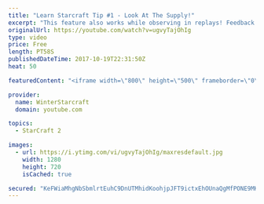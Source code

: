 ```yaml
---
title: "Learn Starcraft Tip #1 - Look At The Supply!"
excerpt: "This feature also works while observing in replays! Feedback and tip suggestions are appreciated :)"
originalUrl: https://youtube.com/watch?v=ugvyTajOhIg
type: video
price: Free
length: PT58S
publishedDateTime: 2017-10-19T22:31:50Z
heat: 50

featuredContent: "<iframe width=\"800\" height=\"500\" frameborder=\"0\" src=\"https://www.youtube.com/embed/ugvyTajOhIg\" allow=\"accelerometer; autoplay; encrypted-media; gyroscope; picture-in-picture\" allowfullscreen></iframe>"

provider:
  name: WinterStarcraft
  domain: youtube.com

topics:
  - StarCraft 2

images:
  - url: https://i.ytimg.com/vi/ugvyTajOhIg/maxresdefault.jpg
    width: 1280
    height: 720
    isCached: true

secured: "KeFWiaMhgNbSbmlrtEuhC9DnUTMhidKoohjpJFT9ictxEhOUnaQgMfPONE9MKef7fxED2sDHkay9HzQ1/JVEM6naIUeF1pKfiEsyk5ZwX3cldQpjLDa474g6j7wwQ/Jh3aVzhi1QyTYltbHDOfTpzA+37h1G9K32gcjZUJmTxRcuGdur7C932Ka2/W9LyXHKTPj6vQ2C7TqE8iNFR5lJANqURt/SoAhjOUT2ER/QiDtt01neHEdGtzj95/2/7JVN3Mk5kkQ1f7vwFYiOLKBaRLpQIEEIYJUbKuYJsYmdL+LURVzjfvdcWd8qakQcEkfWVoRloOBb01Ihiu48i6mZ1XUW5ATz0XK8iiHHiTewh4fohGXjZiYhcL5Kxdra1V8WqSAviLOvhUg3aTnBkYuP9/OQtoM0uKhLP2CGaQ+hbNw=;mbxfkx8+1p74xGE9PXwyHg=="
---
```


